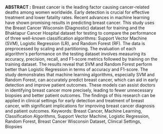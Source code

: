 **ABSTRACT :**
Breast cancer is the leading factor causing cancer-related deaths among women worldwide. Early detection is crucial for effective treatment and lower fatality rates. Recent advances in machine learning have shown promising results in predicting breast cancer. This study uses the Breast Cancer Wisconsin (Diagnostic) dataset for training and
the Bhaktapur Cancer Hospital dataset for testing to compare the performance of three well-known classification algorithms: Support Vector Machine (SVM), Logistic Regression (LR), and Random Forest (RF). The data is preprocessed by scaling and partitioning. The evaluation of each algorithm's performance on the testing dataset
involves measuring its accuracy, precision, recall, and F1-score metrics followed by
training on the training dataset. The results reveal that SVM and Random Forest perform
better than Logistic Regression in terms of accuracy and F1-score. The study
demonstrates that machine learning algorithms, especially SVM and Random Forest, can
accurately predict breast cancer, which can aid in early detection and improve patient
outcomes. These models can assist doctors in identifying breast cancer more precisely,
leading to fewer unnecessary biopsies and better patient outcomes. The findings of this
research can be applied in clinical settings for early detection and treatment of breast
cancer, with significant implications for improving breast cancer diagnosis and patient
outcomes.
Keywords: Breast Cancer, Machine Learning, Classification Algorithms, Support Vector
Machine, Logistic Regression, Random Forest, Breast Cancer Wisconsin Dataset,
Clinical Settings, Biopsies
